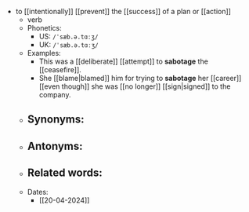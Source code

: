 - to [[intentionally]] [[prevent]] the [[success]] of a plan or [[action]]
	- verb
	- Phonetics:
		- US: `/ˈsæb.ə.tɑːʒ/`
		- UK: `/ˈsæb.ə.tɑːʒ/`
	- Examples:
		- This was a [[deliberate]] [[attempt]] to **sabotage** the [[ceasefire]].
		- She [[blame|blamed]] him for trying to **sabotage** her [[career]] [[even though]] she was [[no longer]] [[sign|signed]] to the company.
	- Synonyms:
		- 
	- Antonyms:
		- 
	- Related words:
		- 
	- Dates:
		- [[20-04-2024]]
